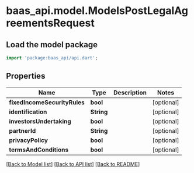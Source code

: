 # baas_api.model.ModelsPostLegalAgreementsRequest

## Load the model package
```dart
import 'package:baas_api/api.dart';
```

## Properties
Name | Type | Description | Notes
------------ | ------------- | ------------- | -------------
**fixedIncomeSecurityRules** | **bool** |  | [optional] 
**identification** | **String** |  | [optional] 
**investorsUndertaking** | **bool** |  | [optional] 
**partnerId** | **String** |  | [optional] 
**privacyPolicy** | **bool** |  | [optional] 
**termsAndConditions** | **bool** |  | [optional] 

[[Back to Model list]](../README.md#documentation-for-models) [[Back to API list]](../README.md#documentation-for-api-endpoints) [[Back to README]](../README.md)


